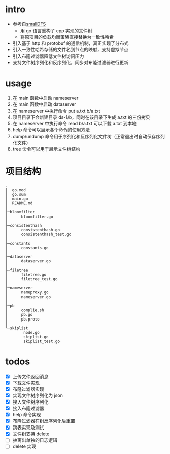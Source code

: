 # intro

* 参考自[smallDFS](https://github.com/oneman233/smallDFS)
    * 用 go 语言重构了 cpp 实现的文件树
    * 将原项目的负载均衡策略直接替换为一致性哈希
* 引入基于 http 和 protobuf 的通信机制，真正实现了分布式
* 引入一致性哈希存储的文件名到节点的映射，支持虚拟节点
* 引入布隆过滤器降低文件树访问压力
* 支持文件树序列化和反序列化，同步对布隆过滤器进行更新

# usage

1. 在 main 函数中启动 nameserver
2. 在 main 函数中启动 dataserver
3. 在 nameserver 中执行命令 put a.txt b/a.txt
4. 项目目录下会新建目录 ds-1/b，同时在该目录下生成 a.txt 的三份拷贝
5. 在 nameserver 中执行命令 read b/a.txt 可以下载 a.txt 到本地
6. help 命令可以展示各个命令的使用方法
7. dump/undump 命令用于序列化和反序列化文件树（正常退出时自动保存序列化文件）
8. tree 命令可以用于展示文件树结构

# 项目结构
```text
.
│  go.mod
│  go.sum
│  main.go
│  README.md
│
├─bloomfilter
│      bloomfilter.go
│
├─consistenthash
│      consistenthash.go
│      consistenthash_test.go
│
├─constants
│      constants.go
│
├─dataserver
│      dataserver.go
│
├─filetree
│      filetree.go
│      filetree_test.go
│
├─nameserver
│      nameproxy.go
│      nameserver.go
│
├─pb
│      complie.sh
│      pb.go
│      pb.proto
│
└─skiplist
        node.go
        skiplist.go
        skiplist_test.go

```

# todos

- [x] 上传文件返回消息
- [x] 下载文件实现
- [x] 布隆过滤器实现
- [x] 实现文件树序列化为 json
- [x] 接入文件树序列化
- [x] 接入布隆过滤器
- [x] help 命令实现
- [x] 布隆过滤器在树反序列化后重置
- [x] 跳表实现及测试
- [x] 文件树支持 delete
- [ ] 抽离出单独的日志逻辑
- [ ] delete 实现
